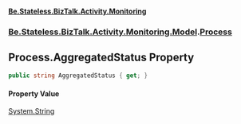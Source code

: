 #### [Be.Stateless.BizTalk.Activity.Monitoring](README.md 'README')
### [Be.Stateless.BizTalk.Activity.Monitoring.Model](Be.Stateless.BizTalk.Activity.Monitoring.Model.md 'Be.Stateless.BizTalk.Activity.Monitoring.Model').[Process](Process.md 'Be.Stateless.BizTalk.Activity.Monitoring.Model.Process')

## Process.AggregatedStatus Property

```csharp
public string AggregatedStatus { get; }
```

#### Property Value
[System.String](https://docs.microsoft.com/en-us/dotnet/api/System.String 'System.String')